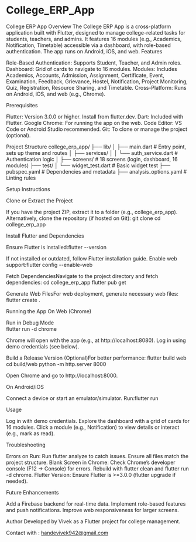 # College_ERP_App
College ERP App
Overview
The College ERP App is a cross-platform application built with Flutter, designed to manage college-related tasks for students, teachers, and admins. It features 16 modules (e.g., Academics, Notification, Timetable) accessible via a dashboard, with role-based authentication. The app runs on Android, iOS, and web.
Features

Role-Based Authentication: Supports Student, Teacher, and Admin roles.
Dashboard: Grid of cards to navigate to 16 modules.
Modules: Includes Academics, Accounts, Admission, Assignment, Certificate, Event, Examination, Feedback, Grievance, Hostel, Notification, Project Monitoring, Quiz, Registration, Resource Sharing, and Timetable.
Cross-Platform: Runs on Android, iOS, and web (e.g., Chrome).

Prerequisites

Flutter: Version 3.0.0 or higher. Install from flutter.dev.
Dart: Included with Flutter.
Google Chrome: For running the app on the web.
Code Editor: VS Code or Android Studio recommended.
Git: To clone or manage the project (optional).

Project Structure
college_erp_app/
├── lib/
│   ├── main.dart              # Entry point, sets up theme and routes
│   ├── services/
│   │   └── auth_service.dart  # Authentication logic
│   ├── screens/               # 18 screens (login, dashboard, 16 modules)
├── test/
│   └── widget_test.dart       # Basic widget test
├── pubspec.yaml               # Dependencies and metadata
├── analysis_options.yaml      # Linting rules

Setup Instructions

Clone or Extract the Project  

If you have the project ZIP, extract it to a folder (e.g., college_erp_app).
Alternatively, clone the repository (if hosted on Git):  git clone <repository-url>
cd college_erp_app




Install Flutter and Dependencies  

Ensure Flutter is installed:flutter --version

If not installed or outdated, follow Flutter installation guide.
Enable web support:flutter config --enable-web




Fetch DependenciesNavigate to the project directory and fetch dependencies:
cd college_erp_app
flutter pub get


Generate Web FilesFor web deployment, generate necessary web files:
flutter create .



Running the App
On Web (Chrome)

Run in Debug Mode  
flutter run -d chrome


Chrome will open with the app (e.g., at http://localhost:8080).
Log in using demo credentials (see below).


Build a Release Version (Optional)For better performance:
flutter build web
cd build/web
python -m http.server 8000

Open Chrome and go to http://localhost:8000.


On Android/iOS

Connect a device or start an emulator/simulator.
Run:flutter run


Usage

Log in with demo credentials.
Explore the dashboard with a grid of cards for 16 modules.
Click a module (e.g., Notification) to view details or interact (e.g., mark as read).

Troubleshooting

Errors on Run: Run flutter analyze to catch issues. Ensure all files match the project structure.
Blank Screen in Chrome: Check Chrome’s developer console (F12 → Console) for errors. Rebuild with flutter clean and flutter run -d chrome.
Flutter Version: Ensure Flutter is >=3.0.0 (flutter upgrade if needed).

Future Enhancements

Add a Firebase backend for real-time data.
Implement role-based features and push notifications.
Improve web responsiveness for larger screens.

Author
Developed by Vivek as a Flutter project for college management.

Contact with : handevivek942@gmail.com
